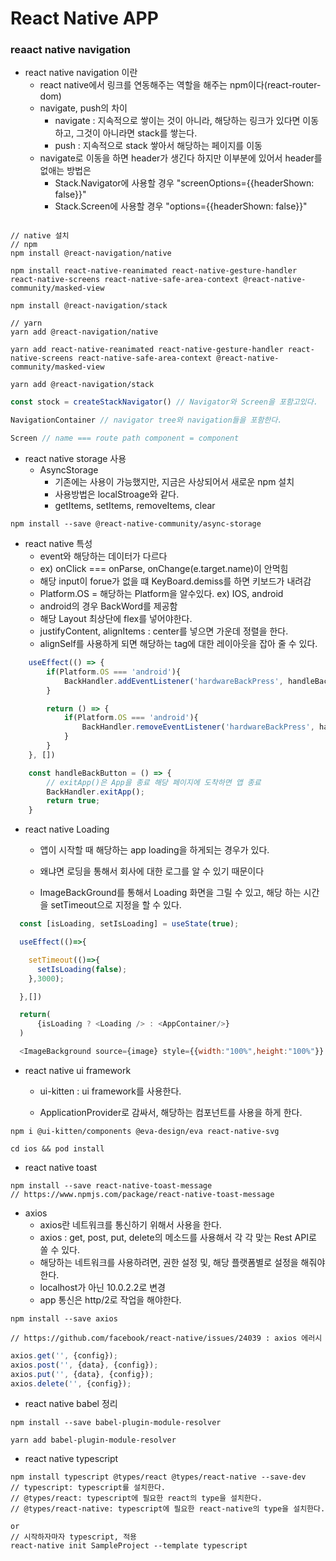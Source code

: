 # React Native APP

### reaact native navigation
- react native navigation 이란
    - react native에서 링크를 연동해주는 역할을 해주는 npm이다(react-router-dom)
    - navigate, push의 차이 
        - navigate : 지속적으로 쌓이는 것이 아니라, 해당하는 링크가 있다면 이동하고, 그것이 아니라면 stack를 쌓는다.
        - push : 지속적으로 stack 쌓아서 해당하는 페이지를 이동
    - navigate로 이동을 하면 header가 생긴다 하지만 이부분에 있어서 header를 없애는 방법은
        - Stack.Navigator에 사용할 경우 "screenOptions={{headerShown: false}}"
        - Stack.Screen에 사용할 경우 "options={{headerShown: false}}"
```npm

// native 설치
// npm
npm install @react-navigation/native

npm install react-native-reanimated react-native-gesture-handler react-native-screens react-native-safe-area-context @react-native-community/masked-view

npm install @react-navigation/stack

// yarn
yarn add @react-navigation/native

yarn add react-native-reanimated react-native-gesture-handler react-native-screens react-native-safe-area-context @react-native-community/masked-view

yarn add @react-navigation/stack
```

```js
const stock = createStackNavigator() // Navigator와 Screen을 포함고있다.

NavigationContainer // navigator tree와 navigation들을 포함한다.

Screen // name === route path component = component
```

- react native storage 사용
    - AsyncStorage
        - 기존에는 사용이 가능했지만, 지금은 사상되어서 새로운 npm 설치
        - 사용방법은 localStroage와 같다.
        - getItems, setItems, removeItems, clear

```npm
npm install --save @react-native-community/async-storage
```

- react native 특성
    - event와 해당하는 데이터가 다르다 
    - ex) onClick === onParse, onChange(e.target.name)이 안먹힘 
    - 해당 input이 forue가 없을 떄 KeyBoard.demiss를 하면 키보드가 내려감
    - Platform.OS = 해당하는 Platform을 알수있다. ex) IOS, android
    - android의 경우 BackWord를 제공함
    - 해당 Layout 최상단에 flex를 넣어야한다.
    - justifyContent, alignItems : center를 넣으면 가운데 정렬을 한다.
    - alignSelf를 사용하게 되면 해당하는 tag에 대한 레이아웃을 잡아 줄 수 있다. 

```js
    useEffect(() => {
        if(Platform.OS === 'android'){
            BackHandler.addEventListener('hardwareBackPress', handleBackButton);
        }

        return () => {
            if(Platform.OS === 'android'){
                BackHandler.removeEventListener('hardwareBackPress', handleBackButton);
            }   
        }
    }, [])

    const handleBackButton = () => {
        // exitApp()은 App을 종료 해당 페이지에 도착하면 앱 종료
        BackHandler.exitApp();
        return true;
    }
```

- react native Loading
    - 앱이 시작할 때 해당하는 app loading을 하게되는 경우가 있다. 

    - 왜냐면 로딩을 통해서 회사에 대한 로그를 알 수 있기 때문이다

    - ImageBackGround를 통해서 Loading 화면을 그릴 수 있고, 해당 하는 시간을 setTimeout으로 지정을 할 수 있다.

```js
  const [isLoading, setIsLoading] = useState(true);

  useEffect(()=>{

    setTimeout(()=>{
      setIsLoading(false);
    },3000);

  },[])

  return(
      {isLoading ? <Loading /> : <AppContainer/>}
  )

  <ImageBackground source={image} style={{width:"100%",height:"100%"}} />
```

- react native ui framework

    - ui-kitten : ui framework를 사용한다.

    - ApplicationProvider로 감싸서, 해당하는 컴포넌트를 사용을 하게 한다.

```npm
npm i @ui-kitten/components @eva-design/eva react-native-svg

cd ios && pod install
```

- react native toast

```npm
npm install --save react-native-toast-message
// https://www.npmjs.com/package/react-native-toast-message
```

- axios
    - axios란 네트워크를 통신하기 위해서 사용을 한다.
    - axios : get, post, put, delete의 메소드를 사용해서 각 각 맞는 Rest API로 쏠 수 있다.
    - 해당하는 네트워크를 사용하려면, 권한 설정 및, 해당 플랫폼별로 설정을 해줘야한다.
    - localhost가 아닌 10.0.2.2로 변경
    - app 통신은 http/2로 작업을 해야한다.
```npm
npm install --save axios

// https://github.com/facebook/react-native/issues/24039 : axios 에러시
```

```js
axios.get('', {config});
axios.post('', {data}, {config});
axios.put('', {data}, {config});
axios.delete('', {config});
```


- react native babel 정리
```npm
npm install --save babel-plugin-module-resolver

yarn add babel-plugin-module-resolver  
```


- react native typescript
```npm
npm install typescript @types/react @types/react-native --save-dev
// typescript: typescript를 설치한다.
// @types/react: typescript에 필요한 react의 type을 설치한다.
// @types/react-native: typescript에 필요한 react-native의 type을 설치한다.

or 
// 시작하자마자 typescript, 적용
react-native init SampleProject --template typescript
```
